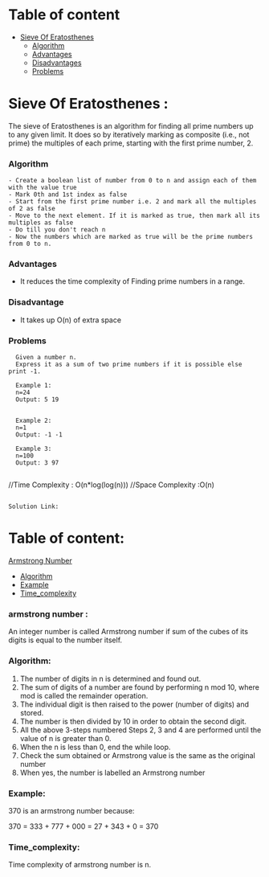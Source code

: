 <!-- Table of content -->
# Table of content
- [Sieve Of Eratosthenes](#sieve-of-eratosthenes)
  - [Algorithm](#algorithm)
  - [Advantages](#advantages)
  - [Disadvantages](#disadvantage)
  - [Problems](#problems)

# Sieve Of Eratosthenes :
The sieve of Eratosthenes is an algorithm for finding all prime numbers up to any given limit. 
It does so by iteratively marking as composite (i.e., not prime) the multiples of each prime, starting with the first prime number, 2.

### Algorithm
```
- Create a boolean list of number from 0 to n and assign each of them with the value true
- Mark 0th and 1st index as false
- Start from the first prime number i.e. 2 and mark all the multiples of 2 as false
- Move to the next element. If it is marked as true, then mark all its multiples as false
- Do till you don't reach n
- Now the numbers which are marked as true will be the prime numbers from 0 to n.
```

### Advantages

- It reduces the time complexity of Finding prime numbers in a range.

### Disadvantage

- It takes up O(n) of extra space


### Problems
 ```
   Given a number n.
   Express it as a sum of two prime numbers if it is possible else print -1.

   Example 1: 
   n=24
   Output: 5 19


   Example 2: 
   n=1
   Output: -1 -1

   Example 3: 
   n=100
   Output: 3 97
 ```
 ```
```
//Time Complexity : O(n*log(log(n)))
//Space Complexity :O(n)
```
 
Solution Link: 
 ```
 <!-- Table of content -->
# Table of content:
 [Armstrong Number](#Armstrong-number)
  - [Algorithm](#Algorithm)
  - [Example](#Example)
  - [Time_complexity](#time_complexity)

### armstrong number :

An integer number is called Armstrong number if sum of the cubes of its digits is equal to the number itself.

### Algorithm:

1. The number of digits in n is determined and found out.
2. The sum of digits of a number are found by performing n mod 10, where mod is called the remainder operation.
3. The individual digit is then raised to the power (number of digits) and stored.
4. The number is then divided by 10 in order to obtain the second digit.
5. All the above 3-steps numbered Steps 2, 3 and 4 are performed until the value of n is greater than 0.
6. When the n is less than 0, end the while loop.
7. Check the sum obtained or Armstrong value is the same as the original number
8. When yes, the number is labelled an Armstrong number

### Example:

370 is an armstrong number because:

370 = 333 + 777 + 000
= 27 + 343 + 0
= 370

### Time_complexity:
Time complexity of armstrong number is n.